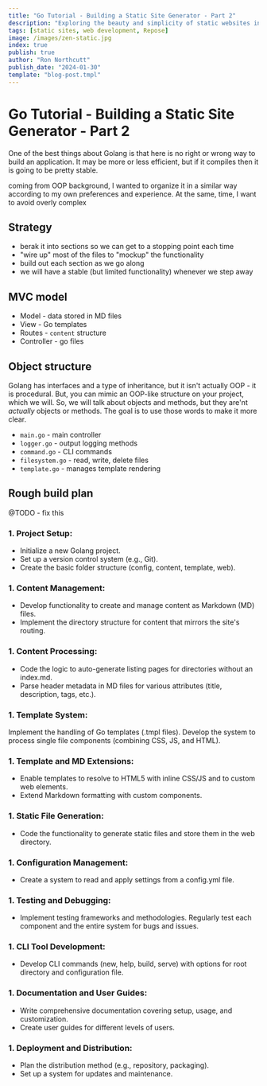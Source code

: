 ```yaml
---
title: "Go Tutorial - Building a Static Site Generator - Part 2"
description: "Exploring the beauty and simplicity of static websites in the modern web era."
tags: [static sites, web development, Repose]
image: /images/zen-static.jpg
index: true
publish: true
author: "Ron Northcutt"
publish_date: "2024-01-30"
template: "blog-post.tmpl"
---
```


# Go Tutorial - Building a Static Site Generator - Part  2
One of the best things about Golang is that here is no right or wrong way to build an application. It may be more or less efficient, but if it compiles then it is going to be pretty stable.

coming from OOP background, I wanted to organize it in a similar way according to my own preferences and experience. At the same, time, I want to avoid overly complex

## Strategy
- berak it into sections so we can get to a stopping point each time
- "wire up" most of the files to "mockup" the functionality
- build out each section as we go along
- we will have a stable (but limited functionality) whenever we step away

## MVC model
- Model - data stored in MD files
- View - Go templates
- Routes - `content` structure
- Controller - go files


## Object structure
Golang has interfaces and a type of inheritance, but it isn't actually OOP - it is procedural. But, you can mimic an OOP-like structure on your project, which we will. So, we will talk about objects and methods, but they are'nt _actually_ objects or methods. The goal is to use those words to make it more clear.
- `main.go` - main controller
- `logger.go` - output logging methods
- `command.go` - CLI commands
- `filesystem.go` - read, write, delete files
- `template.go` - manages template rendering

## Rough build plan
@TODO - fix this
### 1. Project Setup:
- Initialize a new Golang project.
- Set up a version control system (e.g., Git).
- Create the basic folder structure (config, content, template, web).
### 1. Content Management:
- Develop functionality to create and manage content as Markdown (MD) files.
- Implement the directory structure for content that mirrors the site's routing.
### 1. Content Processing:
- Code the logic to auto-generate listing pages for directories without an index.md.
- Parse header metadata in MD files for various attributes (title, description, tags, etc.).
### 1. Template System:
Implement the handling of Go templates (.tmpl files).
Develop the system to process single file components (combining CSS, JS, and HTML).
### 1. Template and MD Extensions:
- Enable templates to resolve to HTML5 with inline CSS/JS and to custom web elements.
- Extend Markdown formatting with custom components.
### 1. Static File Generation:
- Code the functionality to generate static files and store them in the web directory.
### 1. Configuration Management:
- Create a system to read and apply settings from a config.yml file.
### 1. Testing and Debugging:
- Implement testing frameworks and methodologies.
Regularly test each component and the entire system for bugs and issues.
### 1. CLI Tool Development:
- Develop CLI commands (new, help, build, serve) with options for root directory and configuration file.
### 1. Documentation and User Guides:
- Write comprehensive documentation covering setup, usage, and customization.
- Create user guides for different levels of users.
### 1. Deployment and Distribution:
- Plan the distribution method (e.g., repository, packaging).
- Set up a system for updates and maintenance.

